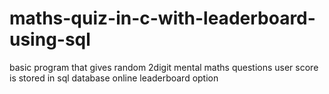 # maths-quiz-in-c-with-leaderboard-using-sql
basic program that gives random 2digit mental maths questions 
user score is stored in sql database
online leaderboard option
